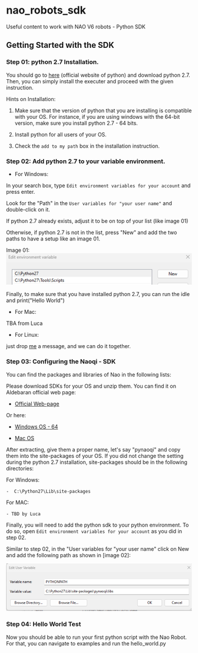 # nao_robots_sdk
Useful content to work with NAO V6 robots - Python SDK 


## Getting Started with the SDK


### Step 01: python 2.7 Installation. 

You should go to [here](https://www.python.org/downloads/release/python-270/) (official website of python) and download python 2.7. Then, you can simply install the executer and proceed with the given instruction.


Hints on Installation: 

1. Make sure that the version of python that you are installing is compatible with your OS. For instance, if you are using windows with the 64-bit version, make sure you install python 2.7 - 64 bits.
	
2. Install python for all users of your OS. 

3. Check the ``` add to my path ``` box in the installation instruction.

### Step 02: Add python 2.7 to your variable environment. 

* For Windows: 

In your search box, type ``` Edit environment variables for your account ``` and press enter.

Look for the "Path" in the ```User variables for "your user name"``` and double-click on it.

If python 2.7 already exists, adjust it to be on top of your list (like image 01)

Otherwise, if python 2.7 is not in the list, press "New" and add the two paths to have a setup like an image 01.

Image 01:
![Image 01](docs/image_01.png)


Finally, to make sure that you have installed python 2.7, you can run the idle and print("Hello World") 


* For Mac: 

TBA from Luca 

* For Linux: 

just drop [me](amirhossein.moallem2@unibo.it) a message, and we can do it together. 

### Step 03: Configuring the Naoqi - SDK 

You can find the packages and libraries of Nao in the following lists: 

Please download SDKs for your OS and unzip them. You can find it on Aldebaran official web page:

- [Official Web-page](https://www.aldebaran.com/fr/support/nao-6/downloads-softwares)

Or here:

- [Windows OS - 64](https://drive.google.com/drive/folders/10oGjYZyq_hBb_6_i7BMWUOhsODQLsKqu)

- [Mac OS](https://drive.google.com/drive/folders/1hOIRb9Ys9uM-thReRW-OHCo9aXzhQNBn)

After extracting, give them a proper name, let's say "pynaoqi" and copy them into the site-packages of your OS. 
If you did not change the setting during the python 2.7 installation, site-packages should be in the following directories: 


For Windows:

	-  C:\Python27\Lib\site-packages


For MAC: 

	- TBD by Luca


Finally, you will need to add the python sdk to your python environment. To do so, open ``` Edit environment variables for your account ``` as you did in step 02. 

Similar to step 02, in the "User variables for "your user name" click on New and add the following path as shown in [image 02]: 

![Image 02](docs/image_02.png)



### Step 04: Hello World Test

Now you should be able to run your first python script with the Nao Robot. For that, you can navigate to examples and run the hello_world.py   















